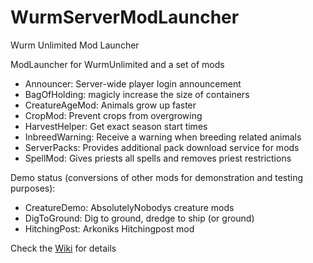 # WurmServerModLauncher

Wurm Unlimited Mod Launcher

ModLauncher for WurmUnlimited and a set of mods

* Announcer: Server-wide player login announcement
* BagOfHolding: magicly increase the size of containers
* CreatureAgeMod: Animals grow up faster
* CropMod: Prevent crops from overgrowing
* HarvestHelper: Get exact season start times
* InbreedWarning: Receive a warning when breeding related animals
* ServerPacks: Provides additional pack download service for mods
* SpellMod: Gives priests all spells and removes priest restrictions

Demo status (conversions of other mods for demonstration and testing purposes): 

* CreatureDemo: AbsolutelyNobodys creature mods
* DigToGround: Dig to ground, dredge to ship (or ground)
* HitchingPost: Arkoniks Hitchingpost mod

Check the [Wiki](https://github.com/ago1024/WurmServerModLauncher/wiki) for details
